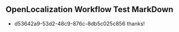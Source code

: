 ## OpenLocalization Workflow Test MarkDown

* d53642a9-53d2-48c9-876c-8db5c025c856 
thanks!



<!--HONumber=Feb16_HO3-->
